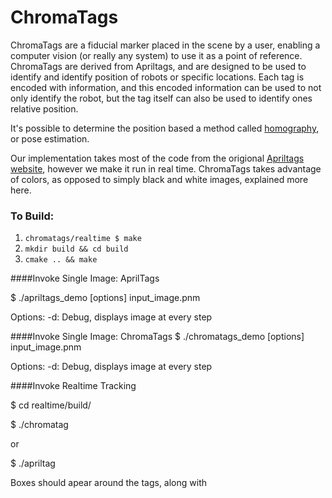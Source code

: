 ChromaTags
====

ChromaTags are a fiducial marker placed in the scene by a user, enabling a computer vision (or really any system) to use it as a point of reference. ChromaTags are derived from Apriltags, and are designed to be used to identify and identify position of robots or specific locations. Each tag is encoded with information, and this encoded information can be used to not only identify the robot, but the tag itself can also be used to identify ones relative position. 

It's possible to determine the position based a method called [homography](http://en.wikipedia.org/wiki/Homography_%28computer_vision%29), or pose estimation. 

Our implementation takes most of the code from the origional [Apriltags website](http://april.eecs.umich.edu/wiki/index.php/AprilTags), however we make it run in real time. ChromaTags takes advantage of colors, as opposed to simply black and white images, explained more here.

### To Build:  
1. `chromatags/realtime $ make`  
2. `mkdir build && cd build`  
3. `cmake .. && make`  

####Invoke Single Image: AprilTags

$ ./apriltags_demo [options] input_image.pnm

Options: 
	  -d: Debug, displays image at every step

####Invoke Single Image: ChromaTags
$ ./chromatags_demo [options] input_image.pnm

Options: 
	  -d: Debug, displays image at every step

####Invoke Realtime Tracking

$ cd realtime/build/

$ ./chromatag

or

$ ./apriltag

Boxes should apear around the tags, along with 